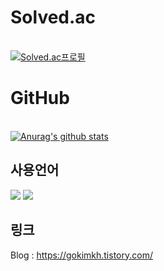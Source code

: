 # Solved.ac
<br>[![Solved.ac프로필](http://mazassumnida.wtf/api/v2/generate_badge?boj=gokimkq123)](https://solved.ac/gokimkq123)

# GitHub 
<br> [![Anurag's github stats](https://github-readme-stats.vercel.app/api?username=gokimkq123&show_icons=true&theme=onedark)](https://github.com/gokimkq123)


## 사용언어

<img src="https://img.shields.io/badge/C++-4479A1?style=for-the-badge&logo=C++&logoColor=black">
<img src="https://img.shields.io/badge/swift-4479A1?style=orange&logo=swift&logoColor=orange">

## 링크
Blog : https://gokimkh.tistory.com/
